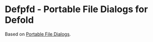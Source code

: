 # Defpfd - Portable File Dialogs for Defold

Based on [Portable File Dialogs](https://github.com/samhocevar/portable-file-dialogs).
